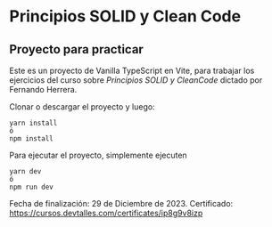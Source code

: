 # Principios SOLID y Clean Code

## Proyecto para practicar

Este es un proyecto de Vanilla TypeScript en Vite, para trabajar los ejercicios del curso sobre _Principios SOLID y CleanCode_ dictado por Fernando Herrera.

Clonar o descargar el proyecto y luego:

```
yarn install
ó
npm install
```

Para ejecutar el proyecto, simplemente ejecuten

```
yarn dev
ó
npm run dev
```

Fecha de finalización: 29 de Diciembre de 2023.
Certificado: https://cursos.devtalles.com/certificates/ip8g9v8izp
